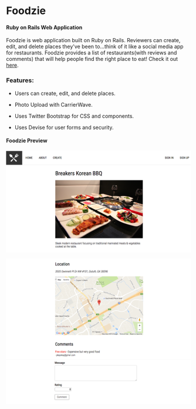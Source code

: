 # Foodzie

#### Ruby on Rails Web Application

Foodzie is web application built on Ruby on Rails. Reviewers can create, edit, and delete places they've been to...think of it like a social media app for restaurants. Foodzie provides a list of restaurants(with reviews and comments) that will help people find the right place to eat! Check it out [here](https://foodzie.herokuapp.com/).

### Features: 

* Users can create, edit, and delete places.

* Photo Upload with CarrierWave.

* Uses Twitter Bootstrap for CSS and components.

* Uses Devise for user forms and security.


#### Foodzie Preview

![alt tag](https://github.com/pkayokay/Foodzie/blob/master/app/assets/images/project.png)

![alt tag](https://github.com/pkayokay/Foodzie/blob/master/app/assets/images/1.png)
![alt tag](https://github.com/pkayokay/Foodzie/blob/master/app/assets/images/2.png)